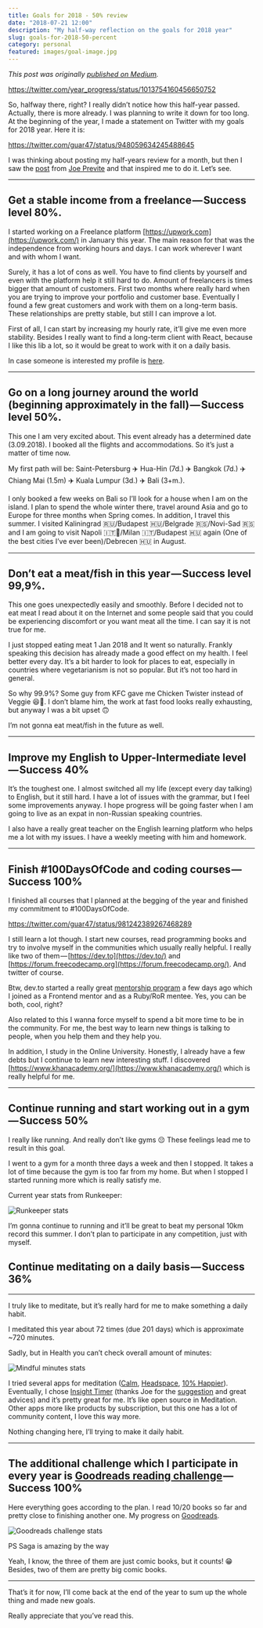 ```yaml
---
title: Goals for 2018 - 50% review
date: "2018-07-21 12:00"
description: "My half-way reflection on the goals for 2018 year"
slug: goals-for-2018-50-percent
category: personal
featured: images/goal-image.jpg
---
```


_This post was originally [published on Medium](https://medium.com/@guar47/goals-for-2018-50-d6d4c2627089)._

https://twitter.com/year_progress/status/1013754160456650752

So, halfway there, right? I really didn’t notice how this half-year
passed. Actually, there is more already. I was planning to write it down for too long. At the beginning of the year, I made a statement on Twitter with my goals for 2018 year. Here it is:

https://twitter.com/guar47/status/948059634245488645

I was thinking about posting my half-years review for a month, but then I saw the [post](https://medium.com/@jsjoeio/2018-goals-june-update-69ede0805004) from [Joe Previte](https://twitter.com/jsjoeio) and that inspired me to do it. Let’s see.

---

##

## Get a stable income from a freelance — Success level 80%.

I started working on a Freelance platform [https://upwork.com](https://upwork.com/) in January this year. The main reason for that was the independence from working hours and days. I can work wherever I want and with whom I want.

Surely, it has a lot of cons as well. You have to find clients by
yourself and even with the platform help it still hard to do. Amount of
freelancers is times bigger that amount of customers. First two months
where really hard when you are trying to improve your portfolio and
customer base. Eventually I found a few great customers and work with
them on a long-term basis. These relationships are pretty stable, but
still I can improve a lot.

First of all, I can start by increasing my hourly rate, it’ll give me even more stability. Besides I really want to find a long-term client with React, because I like this lib a lot, so it would be great to work
with it on a daily basis.

In case someone is interested my profile is [here](https://upwork.com/o/profiles/users/~01e52252789be044c5/).

---

## Go on a long journey around the world (beginning approximately in the fall) — Success level 50%.

This one I am very excited about. This event already has a determined date (3.09.2018). I booked all the flights and accommodations. So it’s just a matter of time now.

My first path will be:
Saint-Petersburg ✈️ Hua-Hin (7d.) ✈️ Bangkok (7d.) ✈️ Chiang Mai (1.5m) ✈️ Kuala Lumpur (3d.) ✈️ Bali (3+m.).

I only booked a few weeks on Bali so I’ll look for a house when I am
on the island. I plan to spend the whole winter there, travel around
Asia and go to Europe for three months when Spring comes.
In addition, I travel this summer. I visited Kaliningrad 🇷🇺/Budapest
🇭🇺/Belgrade 🇷🇸/Novi-Sad 🇷🇸 and I am going to visit Napoli
🇮🇹🍕/Milan 🇮🇹/Budapest 🇭🇺 again (One of the best cities I’ve ever
been)/Debrecen 🇭🇺 in August.

---

## Don’t eat a meat/fish in this year — Success level 99,9%.

This one goes unexpectedly easily and smoothly. Before I decided not
to eat meat I read about it on the Internet and some people said that
you could be experiencing discomfort or you want meat all the time. I
can say it is not true for me.

I just stopped eating meat 1 Jan 2018 and It went so naturally.
Frankly speaking this decision has already made a good effect on my
health. I feel better every day. It’s a bit harder to look for places to eat, especially in countries where vegetarianism is not so popular. But it’s not too hard in general.

So why 99.9%? Some guy from KFC gave me Chicken Twister instead of
Veggie 😆🥦. I don’t blame him, the work at fast food looks really
exhausting, but anyway I was a bit upset 🙃

I’m not gonna eat meat/fish in the future as well.

---

## Improve my English to Upper-Intermediate level — Success 40%

It’s the toughest one. I almost switched all my life (except every
day talking) to English, but it still hard. I have a lot of issues with
the grammar, but I feel some improvements anyway. I hope progress will
be going faster when I am going to live as an expat in non-Russian
speaking countries.

I also have a really great teacher on the English learning platform
who helps me a lot with my issues. I have a weekly meeting with him and
homework.

---

## Finish #100DaysOfCode and coding courses — Success 100%

I finished all courses that I planned at the begging of the year and finished my commitment to #100DaysOfCode.

https://twitter.com/guar47/status/981242389267468289

I still learn a lot though. I start new courses, read programming
books and try to involve myself in the communities which usually really
helpful. I really like two of them — [https://dev.to](https://dev.to/) and [https://forum.freecodecamp.org](https://forum.freecodecamp.org/). And twitter of course.

Btw, dev.to started a really great [mentorship program](https://dev.to/devteam/changelog-mentor-matchmaking-3bl0) a few days ago which I joined as a Frontend mentor and as a Ruby/RoR mentee. Yes, you can be both, cool, right?

Also related to this I wanna force myself to spend a bit more time to be in the community. For me, the best way to learn new things is
talking to people, when you help them and they help you.

In addition, I study in the Online University. Honestly, I already
have a few debts but I continue to learn new interesting stuff. I
discovered [https://www.khanacademy.org/](https://www.khanacademy.org/) which is really helpful for me.

---

## Continue running and start working out in a gym — Success 50%

I really like running. And really don’t like gyms 😔 These feelings lead me to result in this goal.

I went to a gym for a month three days a week and then I stopped. It
takes a lot of time because the gym is too far from my home. But when I
stopped I started running more which is really satisfy me.

Current year stats from Runkeeper:

![Runkeeper stats](./runkeeper-stats.png)

I’m gonna continue to running and it’ll be great to beat my personal
10km record this summer. I don’t plan to participate in any competition, just with myself.

## Continue meditating on a daily basis — Success 36%

---

I truly like to meditate, but it’s really hard for me to make something a daily habit.

I meditated this year about 72 times (due 201 days) which is approximate ~720 minutes.

Sadly, but in Health you can’t check overall amount of minutes:

![Mindful minutes stats](./mindful-minutes.jpeg)

I tried several apps for meditation ([Calm](https://www.calm.com/), [Headspace](https://www.headspace.com/), [10% Happier](https://www.10percenthappier.com/)). Eventually, I chose [Insight Timer](https://insighttimer.com/) (thanks Joe for the [suggestion](https://medium.com/@jsjoeio/hi-dmitrii-680891e15a92) and great advices) and it’s pretty great for me. It’s like open source
in Meditation. Other apps more like products by subscription, but this
one has a lot of community content, I love this way more.

Nothing changing here, I’ll trying to make it daily habit.

---

## The additional challenge which I participate in every year is [Goodreads reading challenge](https://www.goodreads.com/challenges/show/7501-2018-reading-challenge) — Success 100%

Here everything goes according to the plan. I read 10/20 books so far and pretty close to finishing another one. My progress on [Goodreads](https://www.goodreads.com/user_challenges/10599444).

![Goodreads challenge stats](./goodreads-stats.png)

PS Saga is amazing by the way

Yeah, I know, the three of them are just comic books, but it counts! 😁 Besides, two of them are pretty big comic books.

---

That’s it for now, I’ll come back at the end of the year to sum up the whole thing and made new goals.

Really appreciate that you’ve read this.
